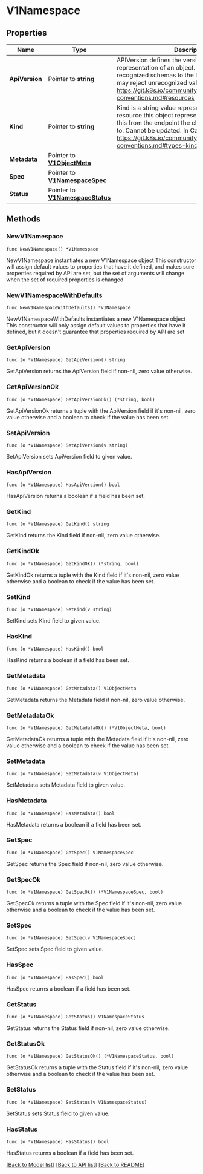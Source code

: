 # V1Namespace

## Properties

Name | Type | Description | Notes
------------ | ------------- | ------------- | -------------
**ApiVersion** | Pointer to **string** | APIVersion defines the versioned schema of this representation of an object. Servers should convert recognized schemas to the latest internal value, and may reject unrecognized values. More info: https://git.k8s.io/community/contributors/devel/api-conventions.md#resources | [optional] 
**Kind** | Pointer to **string** | Kind is a string value representing the REST resource this object represents. Servers may infer this from the endpoint the client submits requests to. Cannot be updated. In CamelCase. More info: https://git.k8s.io/community/contributors/devel/api-conventions.md#types-kinds | [optional] 
**Metadata** | Pointer to [**V1ObjectMeta**](V1ObjectMeta.md) |  | [optional] 
**Spec** | Pointer to [**V1NamespaceSpec**](V1NamespaceSpec.md) |  | [optional] 
**Status** | Pointer to [**V1NamespaceStatus**](V1NamespaceStatus.md) |  | [optional] 

## Methods

### NewV1Namespace

`func NewV1Namespace() *V1Namespace`

NewV1Namespace instantiates a new V1Namespace object
This constructor will assign default values to properties that have it defined,
and makes sure properties required by API are set, but the set of arguments
will change when the set of required properties is changed

### NewV1NamespaceWithDefaults

`func NewV1NamespaceWithDefaults() *V1Namespace`

NewV1NamespaceWithDefaults instantiates a new V1Namespace object
This constructor will only assign default values to properties that have it defined,
but it doesn't guarantee that properties required by API are set

### GetApiVersion

`func (o *V1Namespace) GetApiVersion() string`

GetApiVersion returns the ApiVersion field if non-nil, zero value otherwise.

### GetApiVersionOk

`func (o *V1Namespace) GetApiVersionOk() (*string, bool)`

GetApiVersionOk returns a tuple with the ApiVersion field if it's non-nil, zero value otherwise
and a boolean to check if the value has been set.

### SetApiVersion

`func (o *V1Namespace) SetApiVersion(v string)`

SetApiVersion sets ApiVersion field to given value.

### HasApiVersion

`func (o *V1Namespace) HasApiVersion() bool`

HasApiVersion returns a boolean if a field has been set.

### GetKind

`func (o *V1Namespace) GetKind() string`

GetKind returns the Kind field if non-nil, zero value otherwise.

### GetKindOk

`func (o *V1Namespace) GetKindOk() (*string, bool)`

GetKindOk returns a tuple with the Kind field if it's non-nil, zero value otherwise
and a boolean to check if the value has been set.

### SetKind

`func (o *V1Namespace) SetKind(v string)`

SetKind sets Kind field to given value.

### HasKind

`func (o *V1Namespace) HasKind() bool`

HasKind returns a boolean if a field has been set.

### GetMetadata

`func (o *V1Namespace) GetMetadata() V1ObjectMeta`

GetMetadata returns the Metadata field if non-nil, zero value otherwise.

### GetMetadataOk

`func (o *V1Namespace) GetMetadataOk() (*V1ObjectMeta, bool)`

GetMetadataOk returns a tuple with the Metadata field if it's non-nil, zero value otherwise
and a boolean to check if the value has been set.

### SetMetadata

`func (o *V1Namespace) SetMetadata(v V1ObjectMeta)`

SetMetadata sets Metadata field to given value.

### HasMetadata

`func (o *V1Namespace) HasMetadata() bool`

HasMetadata returns a boolean if a field has been set.

### GetSpec

`func (o *V1Namespace) GetSpec() V1NamespaceSpec`

GetSpec returns the Spec field if non-nil, zero value otherwise.

### GetSpecOk

`func (o *V1Namespace) GetSpecOk() (*V1NamespaceSpec, bool)`

GetSpecOk returns a tuple with the Spec field if it's non-nil, zero value otherwise
and a boolean to check if the value has been set.

### SetSpec

`func (o *V1Namespace) SetSpec(v V1NamespaceSpec)`

SetSpec sets Spec field to given value.

### HasSpec

`func (o *V1Namespace) HasSpec() bool`

HasSpec returns a boolean if a field has been set.

### GetStatus

`func (o *V1Namespace) GetStatus() V1NamespaceStatus`

GetStatus returns the Status field if non-nil, zero value otherwise.

### GetStatusOk

`func (o *V1Namespace) GetStatusOk() (*V1NamespaceStatus, bool)`

GetStatusOk returns a tuple with the Status field if it's non-nil, zero value otherwise
and a boolean to check if the value has been set.

### SetStatus

`func (o *V1Namespace) SetStatus(v V1NamespaceStatus)`

SetStatus sets Status field to given value.

### HasStatus

`func (o *V1Namespace) HasStatus() bool`

HasStatus returns a boolean if a field has been set.


[[Back to Model list]](../README.md#documentation-for-models) [[Back to API list]](../README.md#documentation-for-api-endpoints) [[Back to README]](../README.md)


